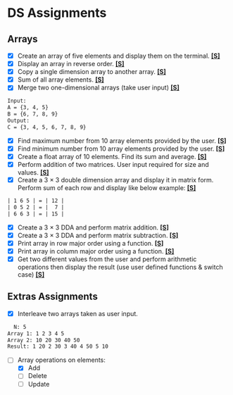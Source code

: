 # DS Assignments

## Arrays

- [x] Create an array of five elements and display them on the terminal. [**\[S\]**](A1/P01_ArrayElements.java)
- [x] Display an array in reverse order. [**\[S\]**](A1/P02_ReverseArray.java)
- [x] Copy a single dimension array to another array. [**\[S\]**](A1/P03_CopyArray.java)
- [x] Sum of all array elements. [**\[S\]**](A1/P04_SumArray.java)
- [x] Merge two one-dimensional arrays (take user input) [**\[S\]**](A1/P05_MergeArrays.java)

```txt
Input:
A = {3, 4, 5}
B = {6, 7, 8, 9}
Output:
C = {3, 4, 5, 6, 7, 8, 9}
```

- [x] Find maximum number from 10 array elements provided by the user. [**\[S\]**](A1/P06_ArrayMax.java)
- [x] Find minimum number from 10 array elements provided by the user. [**\[S\]**](A1/P07_ArrayMin.java)
- [x] Create a float array of 10 elements. Find its sum and average. [**\[S\]**](A1/P08_SumArrayFloat.java)
- [x] Perform addition of two matrices. User input required for size and values. [**\[S\]**](A1/P09_MatrixAddition.java)
- [x] Create a 3 × 3 double dimension array and display it in matrix form. Perform sum of each row and display like below example: [**\[S\]**](A1/P10_MatrixRowSum.java)

```txt
| 1 6 5 | = | 12 |
| 0 5 2 | = |  7 |
| 6 6 3 | = | 15 |
```

- [x] Create a 3 × 3 DDA and perform matrix addition. [**\[S\]**](A1/P11_MatrixAddition.java)
- [x] Create a 3 × 3 DDA and perform matrix subtraction. [**\[S\]**](A1/P12_MatrixSubtraction.java)
- [x] Print array in row major order using a function. [**\[S\]**](A1/P13_MatrixRowMajor.java)
- [x] Print array in column major order using a function. [**\[S\]**](A1/P14_MatrixColumnMajor.java)
- [x] Get two different values from the user and perform arithmetic operations then display the result (use user defined functions & switch case) [**\[S\]**](A1/P15_ArithmeticOperations.java)

## Extras Assignments

- [x] Interleave two arrays taken as user input.

```txt
  N: 5
Array 1: 1 2 3 4 5
Array 2: 10 20 30 40 50
Result: 1 20 2 30 3 40 4 50 5 10
```

- [ ] Array operations on elements:
  - [x] Add
  - [ ] Delete
  - [ ] Update
